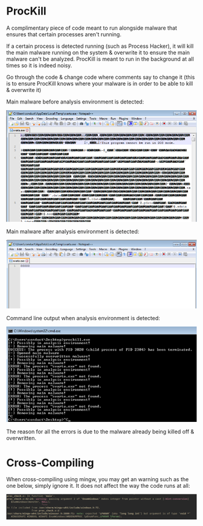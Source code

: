 # ProcKill

A complimentary piece of code meant to run alongside malware that ensures that certain processes aren't running.

If a certain process is detected running (such as Process Hacker), it will kill the main malware running on the system & overwrite it to ensure the main malware can't be analyzed. ProcKill is meant to run in the background at all times so it is indeed noisy.

Go through the code & change code where comments say to change it (this is to ensure ProcKill knows where your malware is in order to be able to kill & overwrite it)

Main malware before analysis environment is detected:

![](/imgs/img1.png)

Main malware after analysis environment is detected:

![](/imgs/img2.png)

Command line output when analysis environment is detected:

![](/imgs/img3.png)

The reason for all the errors is due to the malware already being killed off & overwritten.

# Cross-Compiling

When cross-compiling using mingw, you may get an warning such as the one below, simply ignore it. It does not affect the way the code runs at all:

![](/imgs/img4.png)
